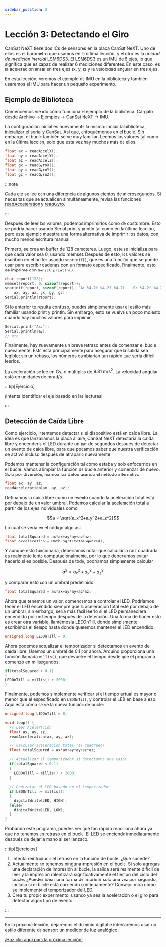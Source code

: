 ```yaml
---
sidebar_position: 3
---
```


# Lección 3: Detectando el Giro

CanSat NeXT tiene dos ICs de sensores en la placa CanSat NeXT. Uno de ellos es el barómetro que usamos en la última lección, y el otro es la _unidad de medición inercial_ [LSM6DS3](./../CanSat-hardware/on_board_sensors#IMU). El LSM6DS3 es un IMU de 6 ejes, lo que significa que es capaz de realizar 6 mediciones diferentes. En este caso, es la aceleración lineal en tres ejes (x, y, z) y la velocidad angular en tres ejes.

En esta lección, veremos el ejemplo de IMU en la biblioteca y también usaremos el IMU para hacer un pequeño experimento.

## Ejemplo de Biblioteca

Comencemos viendo cómo funciona el ejemplo de la biblioteca. Cárgalo desde Archivo -> Ejemplos -> CanSat NeXT -> IMU.

La configuración inicial es nuevamente la misma: incluir la biblioteca, inicializar el serial y CanSat. Así que, enfoquémonos en el bucle. Sin embargo, el bucle también se ve muy familiar. Leemos los valores tal como en la última lección, solo que esta vez hay muchos más de ellos.

```Cpp title="Leyendo valores del IMU"
float ax = readAccelX();
float ay = readAccelY();
float az = readAccelZ();
float gx = readGyroX();
float gy = readGyroY();
float gz = readGyroZ();
```

:::note

Cada eje se lee con una diferencia de algunos cientos de microsegundos. Si necesitas que se actualicen simultáneamente, revisa las funciones [readAcceleration](./../CanSat-software/library_specification#readacceleration) y [readGyro](./../CanSat-software/library_specification#readgyro).

:::

Después de leer los valores, podemos imprimirlos como de costumbre. Esto se podría hacer usando Serial.print y println tal como en la última lección, pero este ejemplo muestra una forma alternativa de imprimir los datos, con mucho menos escritura manual.

Primero, se crea un buffer de 128 caracteres. Luego, este se inicializa para que cada valor sea 0, usando memset. Después de esto, los valores se escriben en el buffer usando `snprintf()`, que es una función que se puede usar para escribir cadenas con un formato especificado. Finalmente, esto se imprime con `Serial.println()`.

```Cpp title="Impresión Elegante"
char report[128];
memset(report, 0, sizeof(report));
snprintf(report, sizeof(report), "A: %4.2f %4.2f %4.2f    G: %4.2f %4.2f %4.2f",
    ax, ay, az, gx, gy, gz);
Serial.println(report);
```

Si lo anterior te resulta confuso, puedes simplemente usar el estilo más familiar usando print y println. Sin embargo, esto se vuelve un poco molesto cuando hay muchos valores para imprimir.

```Cpp title="Impresión Regular"
Serial.print("Ax:");
Serial.println(ay);
// etc
```

Finalmente, hay nuevamente un breve retraso antes de comenzar el bucle nuevamente. Esto está principalmente para asegurar que la salida sea legible; sin un retraso, los números cambiarían tan rápido que sería difícil leerlos.

La aceleración se lee en Gs, o múltiplos de $9.81 \text{ m}/\text{s}^2$. La velocidad angular está en unidades de $\text{mrad}/\text{s}$.

:::tip[Ejercicio]

¡Intenta identificar el eje basado en las lecturas!

:::

## Detección de Caída Libre

Como ejercicio, intentemos detectar si el dispositivo está en caída libre. La idea es que lanzaríamos la placa al aire, CanSat NeXT detectaría la caída libre y encendería el LED durante un par de segundos después de detectar un evento de caída libre, para que podamos saber que nuestra verificación se activó incluso después de atraparlo nuevamente.

Podemos mantener la configuración tal como estaba y solo enfocarnos en el bucle. Vamos a limpiar la función de bucle anterior y comenzar de nuevo. Solo por diversión, leamos los datos usando el método alternativo.

```Cpp title="Leer Aceleración"
float ax, ay, az;
readAcceleration(ax, ay, az);
```

Definamos la caída libre como un evento cuando la aceleración total está por debajo de un valor umbral. Podemos calcular la aceleración total a partir de los ejes individuales como

$$a = \sqrt{a_x^2+a_y^2+a_z^2}$$

Lo cual se vería en el código algo así.

```Cpp title="Calculando aceleración total"
float totalSquared = ax*ax+ay*ay+az*az;
float acceleration = Math.sqrt(totalSquared);
```

Y aunque esto funcionaría, deberíamos notar que calcular la raíz cuadrada es realmente lento computacionalmente, por lo que deberíamos evitar hacerlo si es posible. Después de todo, podríamos simplemente calcular

$$a^2 = a_x^2+a_y^2+a_z^2$$

y comparar esto con un umbral predefinido.

```Cpp title="Calculando aceleración total al cuadrado"
float totalSquared = ax*ax+ay*ay+az*az;
```

Ahora que tenemos un valor, comencemos a controlar el LED. Podríamos tener el LED encendido siempre que la aceleración total esté por debajo de un umbral, sin embargo, sería más fácil leerlo si el LED permaneciera encendido por un tiempo después de la detección. Una forma de hacer esto es crear otra variable, llamémosla LEDOnTill, donde simplemente escribimos el tiempo hasta donde queremos mantener el LED encendido.

```Cpp title="Variable de temporizador"
unsigned long LEDOnTill = 0;
```

Ahora podemos actualizar el temporizador si detectamos un evento de caída libre. Usemos un umbral de 0.1 por ahora. Arduino proporciona una función llamada `millis()`, que devuelve el tiempo desde que el programa comenzó en milisegundos.

```Cpp title="Actualizando el temporizador"
if(totalSquared < 0.1)
{
LEDOnTill = millis() + 2000;
}
```

Finalmente, podemos simplemente verificar si el tiempo actual es mayor o menor que el especificado en `LEDOnTill`, y controlar el LED en base a eso. Aquí está cómo se ve la nueva función de bucle:

```Cpp title="Función de bucle para detectar caída libre"
unsigned long LEDOnTill = 0;

void loop() {
  // Leer Aceleración
  float ax, ay, az;
  readAcceleration(ax, ay, az);

  // Calcular aceleración total (al cuadrado)
  float totalSquared = ax*ax+ay*ay+az*az;
  
  // Actualizar el temporizador si detectamos una caída
  if(totalSquared < 0.1)
  {
    LEDOnTill = millis() + 2000;
  }

  // Controlar el LED basado en el temporizador
  if(LEDOnTill >= millis())
  {
    digitalWrite(LED, HIGH);
  }else{
    digitalWrite(LED, LOW);
  }
}
```

Probando este programa, puedes ver qué tan rápido reacciona ahora ya que no tenemos un retraso en el bucle. El LED se enciende inmediatamente después de dejar la mano al ser lanzado.

:::tip[Ejercicios]

1. Intenta reintroducir el retraso en la función de bucle. ¿Qué sucede?
2. Actualmente no tenemos ninguna impresión en el bucle. Si solo agregas una declaración de impresión al bucle, la salida será realmente difícil de leer y la impresión ralentizará significativamente el tiempo del ciclo del bucle. ¿Puedes idear una forma de imprimir solo una vez por segundo, incluso si el bucle está corriendo continuamente? Consejo: mira cómo se implementó el temporizador del LED.
3. Crea tu propio experimento, usando ya sea la aceleración o el giro para detectar algún tipo de evento.

:::

---

En la próxima lección, dejaremos el dominio digital e intentaremos usar un estilo diferente de sensor: un medidor de luz analógico.

[¡Haz clic aquí para la próxima lección!](./lesson4)